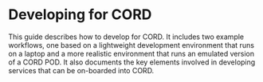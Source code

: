 # Developing for CORD

This guide describes how to develop for CORD. It includes two example
workflows, one based on a lightweight development environment that runs on a
laptop and a more realistic environment that runs an emulated version of a CORD
POD. It also documents the key elements involved in developing services that
can be on-boarded into CORD.


